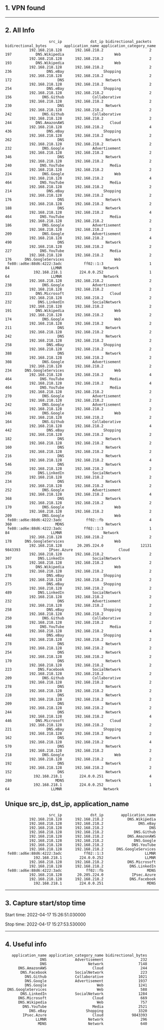 ## 1. VPN found
---
## 2. All Info
                        src_ip             dst_ip bidirectional_packets bidirectional_bytes        application_name application_category_name
               192.168.218.128      192.168.218.2                     2                 197           DNS.Wikipedia                       Web
               192.168.218.128      192.168.218.2                     2                 193           DNS.Wikipedia                       Web
               192.168.218.128      192.168.218.2                     2                 236                DNS.eBay                  Shopping
               192.168.218.128      192.168.218.2                     2                 172                     DNS                   Network
               192.168.218.128      192.168.218.2                     2                 254                DNS.eBay                  Shopping
               192.168.218.128      192.168.218.2                     2                 156              DNS.Github             Collaborative
               192.168.218.128      192.168.218.2                     2                 230                     DNS                   Network
               192.168.218.128      192.168.218.2                     2                 242              DNS.Github             Collaborative
               192.168.218.128      192.168.218.2                     2                 244           DNS.AmazonAWS                     Cloud
               192.168.218.128      192.168.218.2                     4                 436                DNS.eBay                  Shopping
               192.168.218.128      192.168.218.2                     2                 262                     DNS                   Network
               192.168.218.128      192.168.218.2                     2                 232              DNS.Google             Advertisement
               192.168.218.128      192.168.218.2                     2                 346                     DNS                   Network
               192.168.218.128      192.168.218.2                     2                 240             DNS.YouTube                     Media
               192.168.218.128      192.168.218.2                     2                 224              DNS.Google                       Web
               192.168.218.128      192.168.218.2                     4                 464             DNS.YouTube                     Media
               192.168.218.128      192.168.218.2                     2                 214                DNS.eBay                  Shopping
               192.168.218.128      192.168.218.2                     2                 176                     DNS                   Network
               192.168.218.128      192.168.218.2                     2                 188                     DNS                   Network
               192.168.218.128      192.168.218.2                     4                 464             DNS.YouTube                     Media
               192.168.218.128      192.168.218.2                     2                 186              DNS.Google             Advertisement
               192.168.218.128      192.168.218.2                     2                 209              DNS.Google             Advertisement
               192.168.218.128      192.168.218.2                     4                 490                     DNS                   Network
               192.168.218.128      192.168.218.2                     2                 227             DNS.YouTube                     Media
               192.168.218.128      192.168.218.2                     2                 176      DNS.GoogleServices                       Web
     fe80::ad6e:88d6:4222:3adc          ff02::1:3                     1                  84                   LLMNR                   Network
                 192.168.218.1        224.0.0.252                     1                  64                   LLMNR                   Network
               192.168.218.128      192.168.218.2                     2                 238              DNS.Google             Advertisement
               192.168.218.128      192.168.218.2                     2                 223           DNS.Microsoft                     Cloud
               192.168.218.128      192.168.218.2                     2                 232            DNS.LinkedIn             SocialNetwork
               192.168.218.128      192.168.218.2                     2                 191           DNS.Wikipedia                       Web
               192.168.218.128      192.168.218.2                     2                 174              DNS.Google                       Web
               192.168.218.128      192.168.218.2                     2                 211                     DNS                   Network
               192.168.218.128      192.168.218.2                     2                 242                     DNS                   Network
               192.168.218.128      192.168.218.2                     2                 258                DNS.eBay                  Shopping
               192.168.218.128      192.168.218.2                     2                 388                     DNS                   Network
               192.168.218.128      192.168.218.2                     2                 308              DNS.Google             Advertisement
               192.168.218.128      192.168.218.2                     2                 234      DNS.GoogleServices                       Web
               192.168.218.128      192.168.218.2                     4                 464             DNS.YouTube                     Media
               192.168.218.128      192.168.218.2                     4                 464             DNS.YouTube                     Media
               192.168.218.128      192.168.218.2                     2                 270              DNS.Google             Advertisement
               192.168.218.128      192.168.218.2                     2                 242              DNS.Google             Advertisement
               192.168.218.128      192.168.218.2                     2                 246              DNS.Google                       Web
               192.168.218.128      192.168.218.2                     2                 164              DNS.Github             Collaborative
               192.168.218.128      192.168.218.2                     4                 442                DNS.eBay                  Shopping
               192.168.218.128      192.168.218.2                     2                 182                     DNS                   Network
               192.168.218.128      192.168.218.2                     2                 160                     DNS                   Network
               192.168.218.128      192.168.218.2                     2                 216                     DNS                   Network
               192.168.218.128      192.168.218.2                     4                 546                     DNS                   Network
               192.168.218.128      192.168.218.2                     2                 256            DNS.LinkedIn             SocialNetwork
               192.168.218.128      192.168.218.2                     2                 234                     DNS                   Network
               192.168.218.128      192.168.218.2                     2                 252              DNS.Google             Advertisement
               192.168.218.128      192.168.218.2                     4                 368                     DNS                   Network
               192.168.218.128      192.168.218.2                     2                 170              DNS.Google                       Web
               192.168.218.128      192.168.218.2                     2                 209              DNS.Google                       Web
     fe80::ad6e:88d6:4222:3adc           ff02::fb                     4                 360                    MDNS                   Network
     fe80::ad6e:88d6:4222:3adc          ff02::1:3                     1                  84                   LLMNR                   Network
               192.168.218.128      192.168.218.2                     2                 178      DNS.GoogleServices                       Web
               192.168.218.128       20.205.224.0                 12131             9843393             IPsec.Azure                     Cloud
               192.168.218.128      192.168.218.2                     2                 307            DNS.LinkedIn             SocialNetwork
               192.168.218.128      192.168.218.2                     2                 176           DNS.Wikipedia                       Web
               192.168.218.128      192.168.218.2                     2                 278                DNS.eBay                  Shopping
               192.168.218.128      192.168.218.2                     2                 275                DNS.eBay                  Shopping
               192.168.218.128      192.168.218.2                     2                 489            DNS.LinkedIn             SocialNetwork
               192.168.218.128      192.168.218.2                     2                 232                     DNS             Advertisement
               192.168.218.128      192.168.218.2                     2                 258                DNS.eBay                  Shopping
               192.168.218.128      192.168.218.2                     2                 250              DNS.Github             Collaborative
               192.168.218.128      192.168.218.2                     2                 198             DNS.YouTube                     Media
               192.168.218.128      192.168.218.2                     4                 448                DNS.eBay                  Shopping
               192.168.218.128      192.168.218.2                     2                 278                     DNS                   Network
               192.168.218.128      192.168.218.2                     2                 254                     DNS                   Network
               192.168.218.128      192.168.218.2                     2                 170                     DNS                   Network
               192.168.218.128      192.168.218.2                     2                 223            DNS.Facebook             SocialNetwork
               192.168.218.128      192.168.218.2                     2                 209              DNS.Github             Collaborative
               192.168.218.128      192.168.218.2                     2                 278                     DNS                   Network
               192.168.218.128      192.168.218.2                     2                 228                     DNS                   Network
               192.168.218.128      192.168.218.2                     2                 209                     DNS                   Network
               192.168.218.128      192.168.218.2                     2                 244                     DNS                   Network
               192.168.218.128      192.168.218.2                     4                 446           DNS.Microsoft                     Cloud
               192.168.218.128      192.168.218.2                     2                 221                DNS.eBay                  Shopping
               192.168.218.128      192.168.218.2                     2                 162                     DNS                   Network
               192.168.218.128      192.168.218.2                     4                 570                     DNS                   Network
               192.168.218.128      192.168.218.2                     2                 218              DNS.Google                       Web
               192.168.218.128      192.168.218.2                     2                 192                     DNS                   Network
               192.168.218.128      192.168.218.2                     2                 152                     DNS                   Network
                 192.168.218.1        224.0.0.251                     4                 280                    MDNS                   Network
                 192.168.218.1        224.0.0.252                     1                  64                   LLMNR                   Network
## Unique src_ip, dst_ip, application_name
                        src_ip             dst_ip        application_name
               192.168.218.128      192.168.218.2           DNS.Wikipedia
               192.168.218.128      192.168.218.2                DNS.eBay
               192.168.218.128      192.168.218.2                     DNS
               192.168.218.128      192.168.218.2              DNS.Github
               192.168.218.128      192.168.218.2           DNS.AmazonAWS
               192.168.218.128      192.168.218.2              DNS.Google
               192.168.218.128      192.168.218.2             DNS.YouTube
               192.168.218.128      192.168.218.2      DNS.GoogleServices
     fe80::ad6e:88d6:4222:3adc          ff02::1:3                   LLMNR
                 192.168.218.1        224.0.0.252                   LLMNR
               192.168.218.128      192.168.218.2           DNS.Microsoft
               192.168.218.128      192.168.218.2            DNS.LinkedIn
     fe80::ad6e:88d6:4222:3adc           ff02::fb                    MDNS
               192.168.218.128       20.205.224.0             IPsec.Azure
               192.168.218.128      192.168.218.2            DNS.Facebook
                 192.168.218.1        224.0.0.251                    MDNS
---
## 3. Capture start/stop time

 Start time: 2022-04-17 15:26:51.030000

 Stop time: 2022-04-17 15:27:53.530000

---
## 4. Useful info

       application_name application_category_name bidirectional_bytes
                    DNS             Advertisement                 232
                    DNS                   Network                7148
          DNS.AmazonAWS                     Cloud                 244
           DNS.Facebook             SocialNetwork                 223
             DNS.Github             Collaborative                1021
             DNS.Google             Advertisement                1937
             DNS.Google                       Web                1241
     DNS.GoogleServices                       Web                 588
           DNS.LinkedIn             SocialNetwork                1284
          DNS.Microsoft                     Cloud                 669
          DNS.Wikipedia                       Web                 757
            DNS.YouTube                     Media                2521
               DNS.eBay                  Shopping                3320
            IPsec.Azure                     Cloud             9843393
                  LLMNR                   Network                 296
                   MDNS                   Network                 640